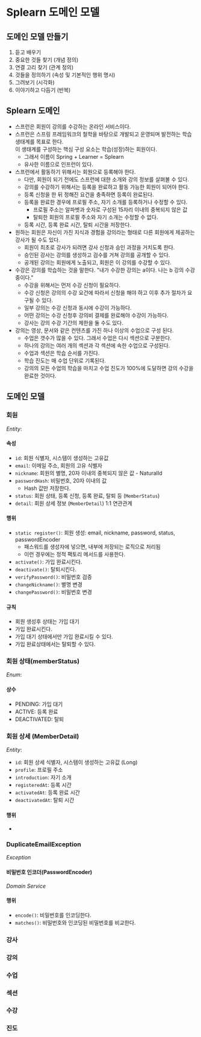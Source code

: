 # Splearn 도메인 모델

## 도메인 모델 만들기
1. 듣고 배우기
2. 중요한 것들 찾기 (개념 정의)
3. 연결 고리 찾기 (관계 정의)
4. 것들을 정의하기 (속성 및 기본적인 행위 명시)
5. 그려보기 (시각화)
6. 이야기하고 다듬기 (반복)

## Splearn 도메인
- 스프런은 회원이 강의를 수강하는 온라인 서비스이다.
- 스프런은 스프링 프레임워크의 철학을 바탕으로 개발되고 운영되며 발전하는 학습 생태계를 목표로 한다.  
  이 생태계를 구성하는 핵심 구성 요소는 학습(성장)하는 회원이다.
    - 그래서 이름이 Spring + Learner = Splearn
    - 유사한 이름으로 인프런이 있다.
- 스프런에서 활동하기 위해서는 회원으로 등록해야 한다.
    - 다만, 회원이 되기 전에도 스프런에 대한 소개와 강의 정보를 살펴볼 수 있다.
    - 강의를 수강하기 위해서는 등록을 완료하고 활동 가능한 회원이 되어야 한다.
    - 등록 신청을 한 뒤 정해진 요건을 충족하면 등록이 완료된다.
    - 등록을 완료한 경우에 프로필 주소, 자기 소개를 등록하거나 수정할 수 있다.
        - 프로필 주소는 알파벳과 숫자로 구성된 15자리 이내의 중복되지 않은 값
        - 탈퇴한 회원의 프로필 주소와 자기 소개는 수정할 수 없다.
    - 등록 시간, 등록 완료 시간, 탈퇴 시간을 저장한다.
- 원하는 회원은 자신이 가진 지식과 경험을 강의라는 형태로 다른 회원에게 제공하는 강사가 될 수도 있다.
    - 회원이 최초로 강사가 되려면 강사 신청과 승인 과정을 거치도록 한다.
    - 승인된 강사는 강의를 생성하고 검수를 거쳐 강의를 공개할 수 있다.
    - 공개된 강의는 회원에게 노출되고, 회원은 이 강의를 수강할 수 있다.
- 수강은 강의를 학습하는 것을 말한다. "내가 수강한 강의는 a이다. 나는 b 강의 수강중이다."
    - 수강을 위해서는 먼저 수강 신청이 필요하다.
    - 수강 신청은 강의의 수강 요건에 따라서 신청을 해야 하고 이후 추가 절차가 요구될 수 있다.
    - 일부 강의는 수강 신청과 동시에 수강이 가능하다.
    - 어떤 강의는 수강 신청후 강의비 결제를 완료해야 수강이 가능하다.
    - 강사는 강의 수강 기간의 제한을 둘 수도 있다.
- 강의는 영상, 문서와 같은 컨텐츠를 가진 하나 이상의 수업으로 구성 된다.
    - 수업은 갯수가 많을 수 있다. 그래서 수업은 다시 섹션으로 구분한다.
    - 하나의 강의는 여러 개의 섹션과 각 섹션에 속한 수업으로 구성된다.
    - 수업과 섹션은 학습 순서를 가진다.
    - 학습 진도는 매 수업 단위로 기록된다.
    - 강의의 모든 수업의 학습을 마치고 수업 진도가 100%에 도달하면 강의 수강을 완료한 것이다.

## 도메인 모델

### 회원
_Entity_:
#### 속성
- `id`: 회원 식별자, 시스템이 생성하는 고유값
- `email`: 이메일 주소, 회원의 고유 식별자
- `nickname`: 회원의 별명, 20자 이내의 중복되지 않은 값 - NaturalId
- `passwordHash`: 비밀번호, 20자 이내의 값
  - Hash 값만 저장한다.
- `status`: 회원 상태, 등록 신청, 등록 완료, 탈퇴 등 (`MemberStatus`)
- `detail`: 회원 상세 정보 (`MemberDetail`) 1:1 연관관계
#### 행위

- `static register()`: 회원 생성: email, nickname, password, status,
passwordEncoder
   - 패스워드를 생성자에 넣으면, 내부에 저장되는 로직으로 처리됨
   - 이런 경우에는 정적 팩토리 메서드를 사용한다.
- `activate()`: 가입 완료시킨다.
- `deactivate()`: 탈퇴시킨다.
- `verifyPassword()`: 비밀번호 검증
- `changeNickname()`: 별명 변경
- `changePassword()`: 비밀번호 변경 
#### 규칙
- 회원 생성후 상태는 가입 대기
- 가입 완료시킨다.
- 가입 대기 상태에서만 가입 완료시킬 수 있다.
- 가입 완료상태에서는 탈퇴할 수 있다.

### 회원 상태(memberStatus)
_Enum_:
#### 상수
- PENDING: 가입 대기
- ACTIVE: 등록 완료
- DEACTIVATED: 탈퇴

### 회원 상세 (MemberDetail)
_Entity_:
- `id`: 회원 상세 식별자, 시스템이 생성하는 고유값 (Long)
- `profile`: 프로필 주소
- `introduction`: 자기 소개
- `registeredAt`: 등록 시간
- `activatedAt`: 등록 완료 시간
- `deactivatedAt`: 탈퇴 시간
#### 행위
- 

### DuplicateEmailException
_Exception_

#### 비밀번호 인코더(PasswordEncoder)
_Domain Service_
#### 행위
- `encode()`: 비밀번호를 인코딩한다.
- `matches()`: 비밀번호와 인코딩된 비밀번호를 비교한다.

### 강사

### 강의

### 수업

### 섹션

### 수강

### 진도